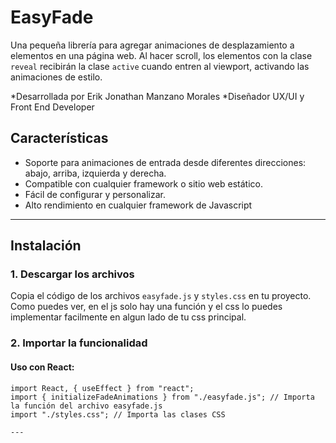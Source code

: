 # EasyFade

Una pequeña librería para agregar animaciones de desplazamiento a elementos en una página web. Al hacer scroll, los elementos con la clase `reveal` recibirán la clase `active` cuando entren al viewport, activando las animaciones de estilo.

*Desarrollada por Erik Jonathan Manzano Morales
*Diseñador UX/UI y Front End Developer

## Características

- Soporte para animaciones de entrada desde diferentes direcciones: abajo, arriba, izquierda y derecha.
- Compatible con cualquier framework o sitio web estático.
- Fácil de configurar y personalizar.
- Alto rendimiento en cualquier framework de Javascript

---

## Instalación

### 1. Descargar los archivos
Copia el código de los archivos `easyfade.js` y `styles.css` en tu proyecto. Como puedes ver, en el js solo hay una función y el css lo puedes implementar facilmente en algun lado de tu css principal.

### 2. Importar la funcionalidad
#### Uso con React:
```react
import React, { useEffect } from "react";
import { initializeFadeAnimations } from "./easyfade.js"; // Importa la función del archivo easyfade.js
import "./styles.css"; // Importa las clases CSS

---

